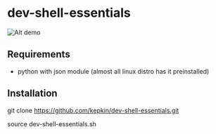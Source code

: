 dev-shell-essentials
====================

![Alt demo](https://github.com/kepkin/dev-shell-essentials/blob/master/demo.png "Example")

## Requirements

 * python with json module (almost all linux distro has it preinstalled)

## Installation

git clone https://github.com/kepkin/dev-shell-essentials.git

source dev-shell-essentials.sh
